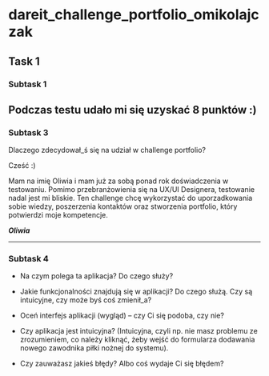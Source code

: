 # dareit_challenge_portfolio_omikolajczak


## Task 1


### Subtask 1
Podczas testu udało mi się uzyskać 8 punktów :)
---

### Subtask 3
Dlaczego zdecydował_ś się na udział w challenge portfolio?

Cześć :) 

Mam na imię Oliwia i mam już za sobą ponad rok doświadczenia w testowaniu. Pomimo przebranżowienia się na UX/UI Designera, testowanie nadal jest mi bliskie. Ten challenge chcę wykorzystać do uporzadkowania sobie wiedzy, poszerzenia kontaktów oraz stworzenia portfolio, który potwierdzi moje kompetencje. 

***Oliwia***

---

### Subtask 4

- Na czym polega ta aplikacja? Do czego służy?


- Jakie funkcjonalności znajdują się w aplikacji? Do czego służą. Czy są intuicyjne, czy może byś coś zmienił_a?


- Oceń interfejs aplikacji (wygląd) – czy Ci się podoba, czy nie?


- Czy aplikacja jest intuicyjna? (Intuicyjna, czyli np. nie masz problemu ze zrozumieniem, co należy kliknąć, żeby wejść do formularza dodawania nowego zawodnika piłki nożnej do systemu).


- Czy zauważasz jakieś błędy? Albo coś wydaje Ci się błędem?
